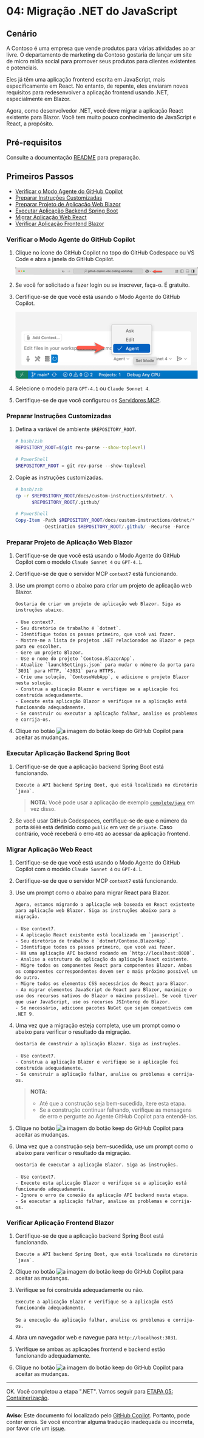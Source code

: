 # 04: Migração .NET do JavaScript

## Cenário

A Contoso é uma empresa que vende produtos para várias atividades ao ar livre. O departamento de marketing da Contoso gostaria de lançar um site de micro mídia social para promover seus produtos para clientes existentes e potenciais.

Eles já têm uma aplicação frontend escrita em JavaScript, mais especificamente em React. No entanto, de repente, eles enviaram novos requisitos para redesenvolver a aplicação frontend usando .NET, especialmente em Blazor.

Agora, como desenvolvedor .NET, você deve migrar a aplicação React existente para Blazor. Você tem muito pouco conhecimento de JavaScript e React, a propósito.

## Pré-requisitos

Consulte a documentação [README](../README.md) para preparação.

## Primeiros Passos

- [Verificar o Modo Agente do GitHub Copilot](#verificar-o-modo-agente-do-github-copilot)
- [Preparar Instruções Customizadas](#preparar-instruções-customizadas)
- [Preparar Projeto de Aplicação Web Blazor](#preparar-projeto-de-aplicação-web-blazor)
- [Executar Aplicação Backend Spring Boot](#executar-aplicação-backend-spring-boot)
- [Migrar Aplicação Web React](#migrar-aplicação-web-react)
- [Verificar Aplicação Frontend Blazor](#verificar-aplicação-frontend-blazor)

### Verificar o Modo Agente do GitHub Copilot

1. Clique no ícone do GitHub Copilot no topo do GitHub Codespace ou VS Code e abra a janela do GitHub Copilot.

   ![Abrir GitHub Copilot Chat](../../../docs/images/setup-02.png)

1. Se você for solicitado a fazer login ou se inscrever, faça-o. É gratuito.
1. Certifique-se de que você está usando o Modo Agente do GitHub Copilot.

   ![Modo Agente do GitHub Copilot](../../../docs/images/setup-03.png)

1. Selecione o modelo para `GPT-4.1` ou `Claude Sonnet 4`.
1. Certifique-se de que você configurou os [Servidores MCP](./00-setup.md#configurar-servidores-mcp).

### Preparar Instruções Customizadas

1. Defina a variável de ambiente `$REPOSITORY_ROOT`.

   ```bash
   # bash/zsh
   REPOSITORY_ROOT=$(git rev-parse --show-toplevel)
   ```

   ```powershell
   # PowerShell
   $REPOSITORY_ROOT = git rev-parse --show-toplevel
   ```

1. Copie as instruções customizadas.

    ```bash
    # bash/zsh
    cp -r $REPOSITORY_ROOT/docs/custom-instructions/dotnet/. \
          $REPOSITORY_ROOT/.github/
    ```

    ```powershell
    # PowerShell
    Copy-Item -Path $REPOSITORY_ROOT/docs/custom-instructions/dotnet/* `
              -Destination $REPOSITORY_ROOT/.github/ -Recurse -Force
    ```

### Preparar Projeto de Aplicação Web Blazor

1. Certifique-se de que você está usando o Modo Agente do GitHub Copilot com o modelo `Claude Sonnet 4` ou `GPT-4.1`.
1. Certifique-se de que o servidor MCP `context7` está funcionando.
1. Use um prompt como o abaixo para criar um projeto de aplicação web Blazor.

    ```text
    Gostaria de criar um projeto de aplicação web Blazor. Siga as instruções abaixo.

    - Use context7.
    - Seu diretório de trabalho é `dotnet`.
    - Identifique todos os passos primeiro, que você vai fazer.
    - Mostre-me a lista de projetos .NET relacionados ao Blazor e peça para eu escolher.
    - Gere um projeto Blazor.
    - Use o nome do projeto `Contoso.BlazorApp`.
    - Atualize `launchSettings.json` para mudar o número da porta para `3031` para HTTP, `43031` para HTTPS.
    - Crie uma solução, `ContosoWebApp`, e adicione o projeto Blazor nesta solução.
    - Construa a aplicação Blazor e verifique se a aplicação foi construída adequadamente.
    - Execute esta aplicação Blazor e verifique se a aplicação está funcionando adequadamente.
    - Se construir ou executar a aplicação falhar, analise os problemas e corrija-os.
    ```

1. Clique no botão ![a imagem do botão keep](https://img.shields.io/badge/keep-blue) do GitHub Copilot para aceitar as mudanças.

### Executar Aplicação Backend Spring Boot

1. Certifique-se de que a aplicação backend Spring Boot está funcionando.

    ```text
    Execute a API backend Spring Boot, que está localizada no diretório `java`.
    ```

   > **NOTA**: Você pode usar a aplicação de exemplo [`complete/java`](../complete/java/) em vez disso.

1. Se você usar GitHub Codespaces, certifique-se de que o número da porta `8080` está definido como `public` em vez de `private`. Caso contrário, você receberá o erro `401` ao acessar da aplicação frontend.

### Migrar Aplicação Web React

1. Certifique-se de que você está usando o Modo Agente do GitHub Copilot com o modelo `Claude Sonnet 4` ou `GPT-4.1`.
1. Certifique-se de que o servidor MCP `context7` está funcionando.
1. Use um prompt como o abaixo para migrar React para Blazor.

    ```text
    Agora, estamos migrando a aplicação web baseada em React existente para aplicação web Blazor. Siga as instruções abaixo para a migração.
    
    - Use context7.
    - A aplicação React existente está localizada em `javascript`.
    - Seu diretório de trabalho é `dotnet/Contoso.BlazorApp`.
    - Identifique todos os passos primeiro, que você vai fazer.
    - Há uma aplicação API backend rodando em `http://localhost:8080`.
    - Analise a estrutura da aplicação da aplicação React existente.
    - Migre todos os componentes React para componentes Blazor. Ambos os componentes correspondentes devem ser o mais próximo possível um do outro.
    - Migre todos os elementos CSS necessários do React para Blazor.
    - Ao migrar elementos JavaScript do React para Blazor, maximize o uso dos recursos nativos do Blazor o máximo possível. Se você tiver que usar JavaScript, use os recursos JSInterop do Blazor.
    - Se necessário, adicione pacotes NuGet que sejam compatíveis com .NET 9.
    ```

1. Uma vez que a migração esteja completa, use um prompt como o abaixo para verificar o resultado da migração.

    ```text
    Gostaria de construir a aplicação Blazor. Siga as instruções.

    - Use context7.
    - Construa a aplicação Blazor e verifique se a aplicação foi construída adequadamente.
    - Se construir a aplicação falhar, analise os problemas e corrija-os.
    ```

   > **NOTA**:
   >
   > - Até que a construção seja bem-sucedida, itere esta etapa.
   > - Se a construção continuar falhando, verifique as mensagens de erro e pergunte ao Agente GitHub Copilot para entendê-las.

1. Clique no botão ![a imagem do botão keep](https://img.shields.io/badge/keep-blue) do GitHub Copilot para aceitar as mudanças.
1. Uma vez que a construção seja bem-sucedida, use um prompt como o abaixo para verificar o resultado da migração.

    ```text
    Gostaria de executar a aplicação Blazor. Siga as instruções.

    - Use context7.
    - Execute esta aplicação Blazor e verifique se a aplicação está funcionando adequadamente.
    - Ignore o erro de conexão da aplicação API backend nesta etapa.
    - Se executar a aplicação falhar, analise os problemas e corrija-os.
    ```

### Verificar Aplicação Frontend Blazor

1. Certifique-se de que a aplicação backend Spring Boot está funcionando.

    ```text
    Execute a API backend Spring Boot, que está localizada no diretório `java`.
    ```

1. Clique no botão ![a imagem do botão keep](https://img.shields.io/badge/keep-blue) do GitHub Copilot para aceitar as mudanças.
1. Verifique se foi construída adequadamente ou não.

    ```text
    Execute a aplicação Blazor e verifique se a aplicação está funcionando adequadamente.

    Se a execução da aplicação falhar, analise os problemas e corrija-os.
    ```

1. Abra um navegador web e navegue para `http://localhost:3031`.
1. Verifique se ambas as aplicações frontend e backend estão funcionando adequadamente.
1. Clique no botão ![a imagem do botão keep](https://img.shields.io/badge/keep-blue) do GitHub Copilot para aceitar as mudanças.

---

OK. Você completou a etapa ".NET". Vamos seguir para [ETAPA 05: Containerização](./05-containerization.md).

---

**Aviso**: Este documento foi localizado pelo [GitHub Copilot](https://docs.github.com/copilot/about-github-copilot/what-is-github-copilot). Portanto, pode conter erros. Se você encontrar alguma tradução inadequada ou incorreta, por favor crie um [issue](https://github.com/microsoft/github-copilot-vibe-coding-workshop/issues/new).
